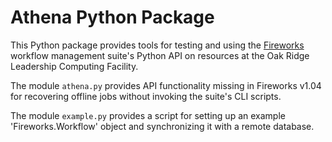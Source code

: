Athena Python Package
=====================

This Python package provides tools for testing and using the
[Fireworks](https://pythonhosted.org/FireWorks/index.html) workflow
management suite's Python API on resources at the Oak Ridge Leadership Computing
Facility.

The module `athena.py` provides API functionality missing in Fireworks v1.04 for
recovering offline jobs without invoking the suite's CLI scripts.

The module `example.py` provides a script for setting up an example
'Fireworks.Workflow' object and synchronizing it with a remote database. 
